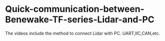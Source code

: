 # Quick-communication-between-Benewake-TF-series-Lidar-and-PC
The videos include the method to connect Lidar with PC. UART,IIC,CAN,etc.
